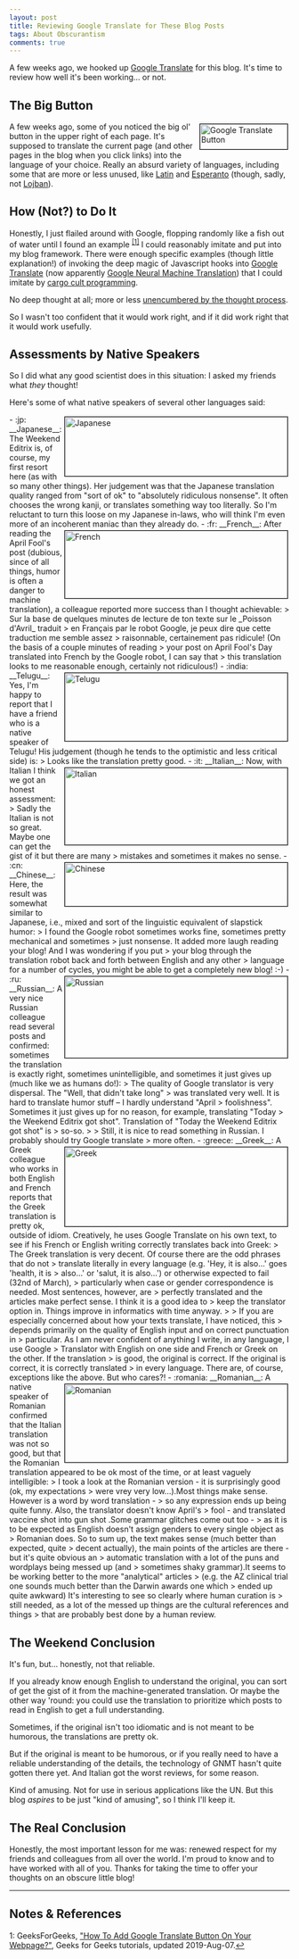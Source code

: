 ```yaml
---
layout: post
title: Reviewing Google Translate for These Blog Posts
tags: About Obscurantism
comments: true
---
```


A few weeks ago, we hooked up [Google Translate](https://en.wikipedia.org/wiki/Google_Translate)
for this blog.  It's time to review how well it's been working&hellip; or not.  


## The Big Button  

<img src="{{ site.baseurl }}/images/2021-05-03-google-translate-review-button.jpg" width="157" height="45" alt="Google Translate Button" title="Google Translate Button" style="float: right; margin: 3px 3px 3px 3px; border: 1px solid #000000;"/>

A few weeks ago, some of you noticed the big ol' button in the upper right of each page.
It's supposed to translate the current page (and other pages in the blog when you click
links) into the language of your choice.  Really an absurd variety of languages, including
some that are more or less unused, like [Latin](https://en.wikipedia.org/wiki/Latin)
and [Esperanto](https://en.wikipedia.org/wiki/Esperanto) (though, sadly, not 
[Lojban](https://en.wikipedia.org/wiki/Lojban)).  

## How (Not?) to Do It  

Honestly, I just flailed around with Google, flopping randomly like a fish out of water until I found
an example <sup id="fn1a">[[1]](#fn1)</sup> I could reasonably imitate and put into my
blog framework.  There were enough specific examples (though little explanation!) of
invoking the deep magic of Javascript hooks into 
[Google Translate](https://en.wikipedia.org/wiki/Google_Translate) (now apparently
[Google Neural Machine Translation](https://en.wikipedia.org/wiki/Google_Neural_Machine_Translation))
that I could imitate by
[cargo cult programming](https://en.wikipedia.org/wiki/Cargo_cult_programming).

No deep thought at all;  more or less 
[unencumbered by the thought process](https://www.mprnews.org/story/2014/11/03/the-man-who-made-it-ok-to-laugh-on-public-radio#:~:text=Being%20unencumbered%20by%20the%20thought,the%20way%2C%20moments%20of%20inertia.).  

So I wasn't too confident that it would work right, and if it did work right that it would
work usefully.  


## Assessments by Native Speakers  

So I did what any good scientist does in this situation: I asked my friends what _they_
thought!  

Here's some of what native speakers of several other languages said:  

<!-- NB: Kramdown doesn't know GFM flag emoticons: :jp:, :fr:, :india:, :it:, :cn:, :ru:, :greece:, :romania: -->
<img src="{{ site.baseurl }}/images/2021-05-03-google-translate-review-japanese.jpg" width="400" height="106" alt="Japanese" title="Japanese" style="float: right; margin: 3px 3px 3px 3px; border: 1px solid #000000;"/>
- :jp: __Japanese__: The Weekend Editrix is, of course, my first resort here (as with so many
  other things).  Her judgement was that the Japanese translation quality ranged from
  "sort of ok" to "absolutely ridiculous nonsense".  It often chooses the wrong kanji, or
  translates something way too literally.  So I'm reluctant to turn this loose on my
  Japanese in-laws, who will think I'm even more of an incoherent maniac than they already
  do.  

<img src="{{ site.baseurl }}/images/2021-05-03-google-translate-review-french.jpg" width="400" height="121" alt="French" title="French" style="float: right; margin: 3px 3px 3px 3px; border: 1px solid #000000;"/>
- :fr: __French__: After reading the April Fool's post (dubious, since of all things, humor is often a danger
  to machine translation), a colleague reported more success than I thought achievable:  
> Sur la base de quelques minutes de lecture de ton texte sur le _Poisson d'Avril_ traduit
> en Français par le robot Google, je peux dire que cette traduction me semble assez
> raisonnable, certainement pas ridicule! (On the basis of a couple minutes of reading
> your post on April Fool's Day translated into French by the Google robot, I can say that
> this translation looks to me reasonable enough, certainly not ridiculous!)  

<img src="{{ site.baseurl }}/images/2021-05-03-google-translate-review-telugu.jpg" width="400" height="122" alt="Telugu" title="Telugu" style="float: right; margin: 3px 3px 3px 3px; border: 1px solid #000000;"/>
- :india: __Telugu__: Yes, I'm happy to report that I have a friend who is a native speaker of
  Telugu!  His judgement (though he tends to the optimistic and less critical side) is:  
> Looks like the translation pretty good.  

<img src="{{ site.baseurl }}/images/2021-05-03-google-translate-review-italian.jpg" width="400" height="138" alt="Italian" title="Italian" style="float: right; margin: 3px 3px 3px 3px; border: 1px solid #000000;"/>
- :it: __Italian__: Now, with Italian I think we got an honest assessment:  
> Sadly the Italian is not so great. Maybe one can get the gist of it but there are many
> mistakes and sometimes it makes no sense.  

<img src="{{ site.baseurl }}/images/2021-05-03-google-translate-review-chinese.jpg" width="400" height="78" alt="Chinese" title="Chinese" style="float: right; margin: 3px 3px 3px 3px; border: 1px solid #000000;"/>
- :cn: __Chinese__: Here, the result was somewhat similar to Japanese, i.e., mixed and sort of
  the linguistic equivalent of slapstick humor:  
> I found the Google robot sometimes works fine, sometimes pretty mechanical and sometimes
> just nonsense.  It added more laugh reading your blog!  And I was wondering if you put
> your blog through the translation robot back and forth between English and any other
> language for a number of cycles, you might be able to get a completely new blog! :-)  

<img src="{{ site.baseurl }}/images/2021-05-03-google-translate-review-russian.jpg" width="400" height="146" alt="Russian" title="Russian" style="float: right; margin: 3px 3px 3px 3px; border: 1px solid #000000;"/>
- :ru: __Russian__: A very nice Russian colleague read several posts and confirmed: sometimes the
  translation is exactly right, sometimes unintelligible, and sometimes it just gives up
  (much like we as humans do!):  
> The quality of Google translator is very dispersal. The "Well, that didn't take long"
> was translated very well. It is hard to translate humor stuff &ndash; I hardly understand "April
> foolishness". Sometimes it just gives up for no reason, for example, translating "Today
> the Weekend Editrix got shot". Translation of "Today the Weekend Editrix got shot" is
> so-so.  
>  
> Still, it is nice to read something in Russian. I probably should try Google translate
> more often.  

<img src="{{ site.baseurl }}/images/2021-05-03-google-translate-review-greek.jpg" width="400" height="142" alt="Greek" title="Greek" style="float: right; margin: 3px 3px 3px 3px; border: 1px solid #000000;"/>
- :greece: __Greek__: A Greek colleague who works in both English and French reports that the Greek
  translation is pretty ok, outside of idiom.  Creatively, he uses Google Translate on his
  own text, to see if his French or English writing correctly translates back into Greek:  
> The Greek translation is very decent. Of course there are the odd phrases that do not
> translate literally in every language (e.g. 'Hey, it is also...' goes 'health, it is
> also...' or 'salut, it is also...') or otherwise expected to fail (32nd of March),
> particularly when case or gender correspondence is needed. Most sentences, however, are
> perfectly translated and the articles make perfect sense. I think it is a good idea to
> keep the translator option in. Things improve in informatics with time anyway.  
>  
> If you are especially concerned about how your texts translate, I have noticed, this
> depends primarily on the quality of English input and on correct punctuation in
> particular. As I am never confident of anything I write, in any language, I use Google
> Translator with English on one side and French or Greek on the other. If the translation
> is good, the original is correct. If the original is correct, it is correctly translated
> in every language. There are, of course, exceptions like the above. But who cares?!  

<img src="{{ site.baseurl }}/images/2021-05-03-google-translate-review-romanian.jpg" width="400" height="140" alt="Romanian" title="Romanian" style="float: right; margin: 3px 3px 3px 3px; border: 1px solid #000000;"/>
- :romania: __Romanian__: A native speaker of Romanian confirmed that the Italian translation was
  not so good, but that the Romanian translation appeared to be ok most of the time, or at
  least vaguely intelligible:  
> I took a look at the Romanian version - it is  surprisingly good (ok, my expectations
> were vrey very low...).Most  things make sense. However is a word by word translation -
> so any expression ends up being quite funny. Also, the translator doesn't know April's
> fool - and translated vaccine shot into gun shot .Some grammar glitches come out too  -
> as it is to be expected as English doesn't assign genders to every single object as
> Romanian does. So to sum up, the text makes sense (much better than expected, quite
> decent actually), the main points of the articles are there - but it's quite obvious an
> automatic translation with a lot of the puns and wordplays being messed up (and
> sometimes shaky grammar).It seems to be working better to the more "analytical" articles
> (e.g. the AZ clinical trial one sounds much better than the Darwin awards one which
> ended up quite awkward)  It's interesting to see so clearly  where human curation is
> still needed, as a lot of the messed up things are the cultural references and things
> that are probably best done by a human review.   


## The Weekend Conclusion  

It's fun, but&hellip; honestly, not that reliable.  

If you already know enough English to understand the original, you can sort of get the
gist of it from the machine-generated translation.  Or maybe the other way 'round: you
could use the translation to prioritize which posts to read in English to get a full
understanding.  

Sometimes, if the original isn't too idiomatic and is not meant to be humorous, the
translations are pretty ok.  

But if the original is meant to be humorous, or if you really need to have a reliable
understanding of the details, the technology of GNMT hasn't quite gotten there yet.  And
Italian got the worst reviews, for some reason.  

Kind of amusing.  Not for use in serious applications like the UN.  But this blog
_aspires_ to be just "kind of amusing", so I think I'll keep it.  


## The Real Conclusion  

Honestly, the most important lesson for me was: renewed respect for my friends and
colleagues from all over the world.  I'm proud to know and to have worked with all of
you.  Thanks for taking the time to offer your thoughts on an obscure little blog!  

---

## Notes &amp; References  

<!--
<sup id="fn1a">[[1]](#fn1)</sup>
<a id="fn1">1</a>: [↩](#fn1a)  
-->

<a id="fn1">1</a>: GeeksForGeeks, ["How To Add Google Translate Button On Your Webpage?"](https://www.geeksforgeeks.org/add-google-translate-button-webpage/), Geeks for Geeks tutorials, updated 2019-Aug-07.[↩](#fn1a)  
